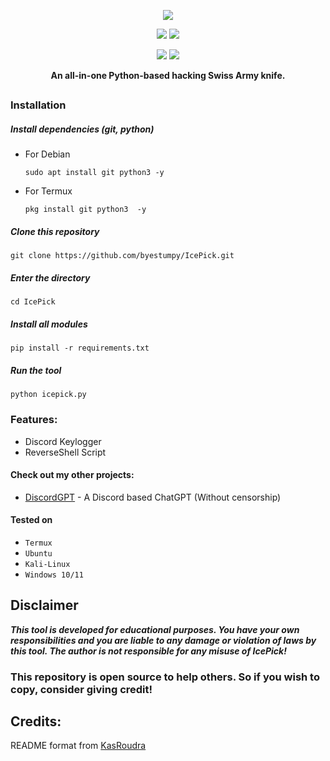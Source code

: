<p align="center">
  <img src="https://i.imgur.com/uYKRyvz.png">
</p>

<p align="center">
  <img src="https://img.shields.io/badge/Version-1.0.0-brightgreen?style=for-the-badge">
  <img src="https://img.shields.io/badge/Platform-Windows%20%7C%20Linux%20%7C%20Termux-blue?style=for-the-badge">
</p>

<p align="center">
  <img src="https://img.shields.io/badge/Author-Stumpy-blue?style=for-the-badge">
  <img src="https://img.shields.io/badge/Maintained-Yes-brightgreen?style=for-the-badge">
</a>
</p>

<p align="center"><b>An all-in-one Python-based hacking Swiss Army knife.</b></p>

##


### Installation

##### Install dependencies (git, python)
 - For Debian
    ```
    sudo apt install git python3 -y
    ```
 - For Termux
    ```
    pkg install git python3  -y
    ```

##### Clone this repository
```
git clone https://github.com/byestumpy/IcePick.git
```

##### Enter the directory
```
cd IcePick
```

##### Install all modules
```
pip install -r requirements.txt
```

##### Run the tool
```
python icepick.py
```

### Features:

 - Discord Keylogger
 - ReverseShell Script


#### Check out my other projects:
 - [DiscordGPT](https://github.com/byestumpy/DiscordGPT) - A Discord based ChatGPT (Without censorship)

 

#### Tested on
 - `Termux`
 - `Ubuntu`
 - `Kali-Linux`
 - `Windows 10/11`

## Disclaimer
***This tool is developed for educational purposes. You have your own responsibilities and you are liable to any damage or violation of laws by this tool. The author is not responsible for any misuse of IcePick!***

### This repository is open source to help others. So if you wish to copy, consider giving credit!

## Credits:
README format from [KasRoudra](https://github.com/KasRoudra/PyPhisher/blob/main/README.md)

